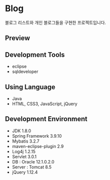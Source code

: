 # Blog
블로그 리스트와 개인 블로그들을 구현한 프로젝트입니다.

Preview
---


Development Tools
---
* eclipse
* sqldeveloper


Using Language
---
* Java
* HTML, CSS3, JavaScript, jQuery


Development Environment
---
* JDK 1.8.0
* Spring Framework 3.9.10
* Mybatis 3.2.7
* maven-eclipse-plugin 2.9
* Log4j 1.2.15
* Servlet 3.0.1
* DB : Oracle 12.1.0.2.0
* Server : Tomcat 8.5
* jQuery 1.12.4
